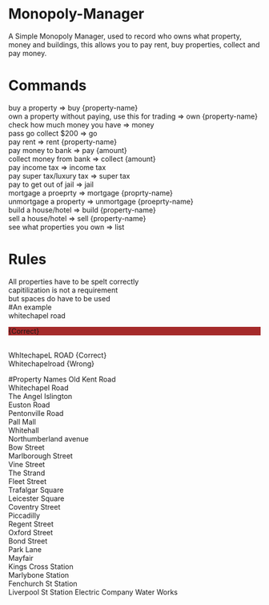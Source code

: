 # Monopoly-Manager

A Simple Monopoly Manager, used to record who owns what property, money and buildings, this allows you to pay rent, buy properties, collect and pay money.

# Commands

buy a property => buy {property-name} <br>
own a property without paying, use this for trading => own {property-name} <br>
check how much money you have => money <br>
pass go collect $200 => go <br>
pay rent => rent {property-name} <br>
pay money to bank => pay {amount} <br>
collect money from bank => collect {amount} <br>
pay income tax => income tax <br>
pay super tax/luxury tax => super tax <br>
pay to get out of jail => jail <br>
mortgage a proeprty => mortgage {proprty-name} <br>
unmortgage a property => unmortgage {proeprty-name} <br>
build a house/hotel => build {property-name} <br>
sell a house/hotel => sell {property-name} <br>
see what properties you own => list

# Rules

All properties have to be spelt correctly <br>
capitilization is not a requirement <br>
but spaces do have to be used <br>
#An example <br>
whitechapel road <p style="background-color: brown;">{Correct}<p> <br>
WhItechapeL ROAD {Correct} <br>
Whitechapelroad {Wrong} <br>

#Property Names
Old Kent Road <br>
Whitechapel Road <br>
The Angel Islington <br>
Euston Road <br>
Pentonville Road <br>
Pall Mall <br>
Whitehall <br>
Northumberland avenue <br>
Bow Street <br>
Marlborough Street <br>
Vine Street <br>
The Strand <br>
Fleet Street <br>
Trafalgar Square <br>
Leicester Square <br>
Coventry Street<br>
Piccadilly <br>
Regent Street <br>
Oxford Street <br>
Bond Street <br>
Park Lane <br>
Mayfair <br>
Kings Cross Station <br>
Marlybone Station <br>
Fenchurch St Station <br>
Liverpool St Station
Electric Company
Water Works

